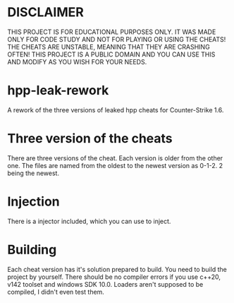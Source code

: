# DISCLAIMER
THIS PROJECT IS FOR EDUCATIONAL PURPOSES ONLY. IT WAS MADE ONLY FOR CODE STUDY AND NOT FOR PLAYING OR USING THE CHEATS! THE CHEATS ARE UNSTABLE, MEANING THAT THEY ARE CRASHING OFTEN!
THIS PROJECT IS A PUBLIC DOMAIN AND YOU CAN USE THIS AND MODIFY AS YOU WISH FOR YOUR NEEDS.

# hpp-leak-rework
A rework of the three versions of leaked hpp cheats for Counter-Strike 1.6.

# Three version of the cheats
There are three versions of the cheat. Each version is older from the other one.
The files are named from the oldest to the newest version as 0-1-2. 2 being the newest.

# Injection
There is a injector included, which you can use to inject.

# Building
Each cheat version has it's solution prepared to build. You need to build the project by yourself. There should be no compiler errors if you use c++20, v142 toolset and windows SDK 10.0.
Loaders aren't supposed to be compiled, I didn't even test them.
